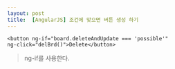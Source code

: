 ```yaml
---
layout: post
title:  [AngularJS] 조건에 맞으면 버튼 생성 하기
---
```


	<button ng-if="board.deleteAndUpdate === 'possible'" 
	ng-click="delBrd()">Delete</button>
	
> ng-if를 사용한다.